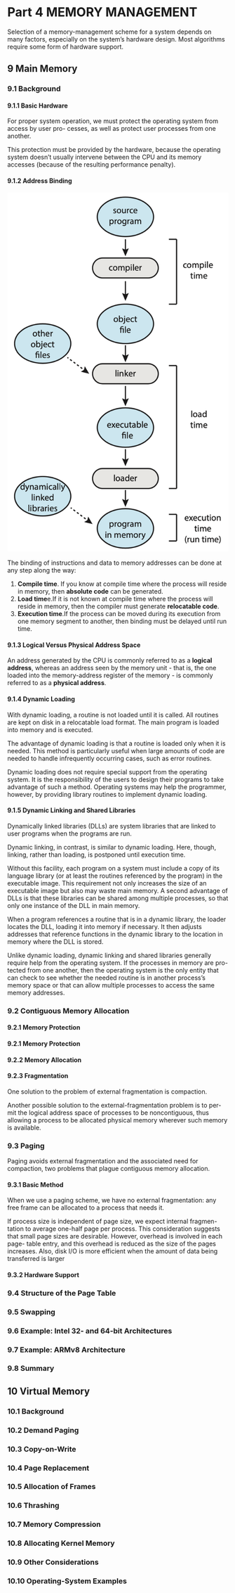 # Part 4 MEMORY MANAGEMENT

 Selection of a memory-management scheme for a system depends on many factors, especially on the system’s hardware design. Most algorithms require some form of hardware support.

## 9 Main Memory
### 9.1 Background
#### 9.1.1 Basic Hardware

For proper system operation, we must protect the operating system from access by user pro- cesses, as well as protect user processes from one another.

This protection must be provided by the hardware, because the operating system doesn’t usually intervene between the CPU and its memory accesses (because of the resulting performance penalty).

#### 9.1.2 Address Binding

![](../Images/OSC/9.1.2-compile-load-exec-time-binding.png)

The binding of instructions and data to memory addresses can be done at any step along the way:
1. **Compile time**. If you know at compile time where the process will reside in memory, then **absolute code** can be generated.
2. **Load time**e.If it is not known at compile time where the process will reside in memory, then the compiler must generate **relocatable code**.
3. **Execution time**.If the process can be moved during its execution from one memory segment to another, then binding must be delayed until run time.

#### 9.1.3 Logical Versus Physical Address Space

An address generated by the CPU is commonly referred to as a **logical address**, whereas an address seen by the memory unit - that is, the one loaded into the memory-address register of the memory - is commonly referred to as a **physical address**.

#### 9.1.4 Dynamic Loading

With dynamic loading, a routine is not loaded until it is called. All routines are kept on disk in a relocatable load format. The main program is loaded into memory and is executed.

The advantage of dynamic loading is that a routine is loaded only when it is needed. This method is particularly useful when large amounts of code are needed to handle infrequently occurring cases, such as error routines.

Dynamic loading does not require special support from the operating system. It is the responsibility of the users to design their programs to take advantage of such a method. Operating systems may help the programmer, however, by providing library routines to implement dynamic loading.

#### 9.1.5 Dynamic Linking and Shared Libraries

Dynamically linked libraries (DLLs) are system libraries that are linked to user programs when the programs are run.

Dynamic linking, in contrast, is similar to dynamic loading. Here, though, linking, rather than loading, is postponed until execution time.

Without this facility, each program on a system must include a copy of its language library (or at least the routines referenced by the program) in the executable image. This requirement not only increases the size of an executable image but also may waste main memory. A second advantage of DLLs is that these libraries can be shared among multiple processes, so that only one instance of the DLL in main memory.

When a program references a routine that is in a dynamic library, the loader locates the DLL, loading it into memory if necessary. It then adjusts addresses that reference functions in the dynamic library to the location in memory where the DLL is stored.

Unlike dynamic loading, dynamic linking and shared libraries generally require help from the operating system. If the processes in memory are pro- tected from one another, then the operating system is the only entity that can check to see whether the needed routine is in another process’s memory space or that can allow multiple processes to access the same memory addresses.

### 9.2 Contiguous Memory Allocation

#### 9.2.1 Memory Protection

#### 9.2.1 Memory Protection

#### 9.2.2 Memory Allocation

#### 9.2.3 Fragmentation

One solution to the problem of external fragmentation is compaction.

Another possible solution to the external-fragmentation problem is to per- mit the logical address space of processes to be noncontiguous, thus allowing a process to be allocated physical memory wherever such memory is available.

### 9.3 Paging

Paging avoids external fragmentation and the associated need for compaction, two problems that plague contiguous memory allocation.

#### 9.3.1 Basic Method

When we use a paging scheme, we have no external fragmentation: any free frame can be allocated to a process that needs it.

If process size is independent of page size, we expect internal fragmen- tation to average one-half page per process. This consideration suggests that small page sizes are desirable. However, overhead is involved in each page- table entry, and this overhead is reduced as the size of the pages increases. Also, disk I/O is more efficient when the amount of data being transferred is larger

#### 9.3.2 Hardware Support

### 9.4 Structure of the Page Table

### 9.5 Swapping
### 9.6 Example: Intel 32- and 64-bit Architectures
### 9.7 Example: ARMv8 Architecture
### 9.8 Summary

## 10 Virtual Memory
### 10.1 Background
### 10.2 Demand Paging
### 10.3 Copy-on-Write
### 10.4 Page Replacement
### 10.5 Allocation of Frames
### 10.6 Thrashing
### 10.7 Memory Compression
### 10.8 Allocating Kernel Memory
### 10.9 Other Considerations
### 10.10 Operating-System Examples